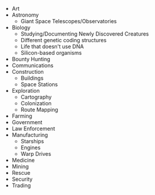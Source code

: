 * Art
* Astronomy
  * Giant Space Telescopes/Observatories
* Biology
  * Studying/Documenting Newly Discovered Creatures
  * Different genetic coding structures
  * Life that doesn't use DNA
  * Silicon-based organisms
* Bounty Hunting
* Communications
* Construction
  * Buildings
  * Space Stations
* Exploration
  * Cartography
  * Colonization
  * Route Mapping
* Farming
* Government
* Law Enforcement
* Manufacturing
  * Starships
  * Engines
  * Warp Drives
* Medicine
* Mining
* Rescue
* Security
* Trading
